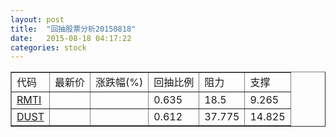 ```yaml
---
layout: post
title:  "回抽股票分析20150818"
date:   2015-08-18 04:17:22
categories: stock
---
```

<script type="text/javascript">
var stockList = []
stockList.push('gb_rmti');
stockList.push('gb_dust');
</script>
<table border="1">
 <tr>
 <td>代码</td>
 <td>最新价</td>
 <td>涨跌幅(%)</td>
 <td>回抽比例</td>
 <td>阻力</td>
 <td>支撑</td>
</tr>
  <tr id="rmti">
  <td><a href="http://stock.finance.sina.com.cn/usstock/quotes/RMTI.html" target="_blank">RMTI</a></td><td></td><td></td><td>0.635</td><td>18.5</td><td>9.265</td></tr>
  <tr id="dust">
  <td><a href="http://stock.finance.sina.com.cn/usstock/quotes/DUST.html" target="_blank">DUST</a></td><td></td><td></td><td>0.612</td><td>37.775</td><td>14.825</td></tr>
</table>
